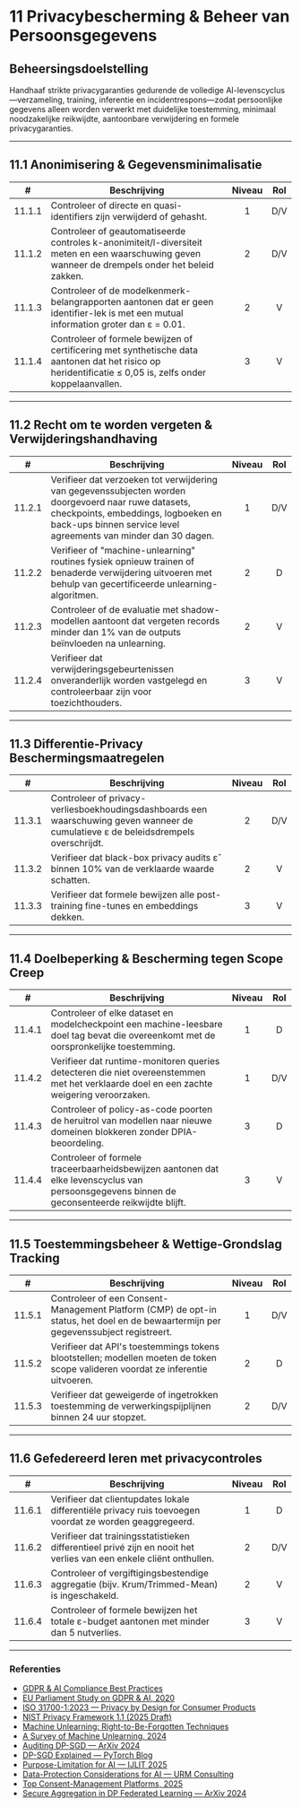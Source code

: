# 11 Privacybescherming & Beheer van Persoonsgegevens

## Beheersingsdoelstelling

Handhaaf strikte privacygaranties gedurende de volledige AI-levenscyclus—verzameling, training, inferentie en incidentrespons—zodat persoonlijke gegevens alleen worden verwerkt met duidelijke toestemming, minimaal noodzakelijke reikwijdte, aantoonbare verwijdering en formele privacygaranties.

---

## 11.1 Anonimisering & Gegevensminimalisatie

|   #    | Beschrijving                                                                                                                                              | Niveau | Rol |
| :----: | --------------------------------------------------------------------------------------------------------------------------------------------------------- | :----: | :-: |
| 11.1.1 | Controleer of directe en quasi-identifiers zijn verwijderd of gehasht.                                                                                    |   1    | D/V |
| 11.1.2 | Controleer of geautomatiseerde controles k-anonimiteit/l-diversiteit meten en een waarschuwing geven wanneer de drempels onder het beleid zakken.         |   2    | D/V |
| 11.1.3 | Controleer of de modelkenmerk-belangrapporten aantonen dat er geen identifier-lek is met een mutual information groter dan ε = 0.01.                      |   2    |  V  |
| 11.1.4 | Controleer of formele bewijzen of certificering met synthetische data aantonen dat het risico op heridentificatie ≤ 0,05 is, zelfs onder koppelaanvallen. |   3    |  V  |

---

## 11.2 Recht om te worden vergeten & Verwijderingshandhaving

|   #    | Beschrijving                                                                                                                                                                                                  | Niveau | Rol |
| :----: | ------------------------------------------------------------------------------------------------------------------------------------------------------------------------------------------------------------- | :----: | :-: |
| 11.2.1 | Verifieer dat verzoeken tot verwijdering van gegevenssubjecten worden doorgevoerd naar ruwe datasets, checkpoints, embeddings, logboeken en back-ups binnen service level agreements van minder dan 30 dagen. |   1    | D/V |
| 11.2.2 | Verifieer of "machine-unlearning" routines fysiek opnieuw trainen of benaderde verwijdering uitvoeren met behulp van gecertificeerde unlearning-algoritmen.                                                   |   2    |  D  |
| 11.2.3 | Controleer of de evaluatie met shadow-modellen aantoont dat vergeten records minder dan 1% van de outputs beïnvloeden na unlearning.                                                                          |   2    |  V  |
| 11.2.4 | Verifieer dat verwijderingsgebeurtenissen onveranderlijk worden vastgelegd en controleerbaar zijn voor toezichthouders.                                                                                       |   3    |  V  |

---

## 11.3 Differentie-Privacy Beschermingsmaatregelen

|   #    | Beschrijving                                                                                                                         | Niveau | Rol |
| :----: | ------------------------------------------------------------------------------------------------------------------------------------ | :----: | :-: |
| 11.3.1 | Controleer of privacy-verliesboekhoudingsdashboards een waarschuwing geven wanneer de cumulatieve ε de beleidsdrempels overschrijdt. |   2    | D/V |
| 11.3.2 | Verifieer dat black-box privacy audits ε̂ binnen 10% van de verklaarde waarde schatten.                                              |   2    |  V  |
| 11.3.3 | Verifieer dat formele bewijzen alle post-training fine-tunes en embeddings dekken.                                                   |   3    |  V  |

---

## 11.4 Doelbeperking & Bescherming tegen Scope Creep

|   #    | Beschrijving                                                                                                                                   | Niveau | Rol |
| :----: | ---------------------------------------------------------------------------------------------------------------------------------------------- | :----: | :-: |
| 11.4.1 | Controleer of elke dataset en modelcheckpoint een machine-leesbare doel tag bevat die overeenkomt met de oorspronkelijke toestemming.          |   1    |  D  |
| 11.4.2 | Verifieer dat runtime-monitoren queries detecteren die niet overeenstemmen met het verklaarde doel en een zachte weigering veroorzaken.        |   1    | D/V |
| 11.4.3 | Controleer of policy-as-code poorten de heruitrol van modellen naar nieuwe domeinen blokkeren zonder DPIA-beoordeling.                         |   3    |  D  |
| 11.4.4 | Controleer of formele traceerbaarheidsbewijzen aantonen dat elke levenscyclus van persoonsgegevens binnen de geconsenteerde reikwijdte blijft. |   3    |  V  |

---

## 11.5 Toestemmingsbeheer & Wettige-Grondslag Tracking

|   #    | Beschrijving                                                                                                                        | Niveau | Rol |
| :----: | ----------------------------------------------------------------------------------------------------------------------------------- | :----: | :-: |
| 11.5.1 | Controleer of een Consent-Management Platform (CMP) de opt-in status, het doel en de bewaartermijn per gegevenssubject registreert. |   1    | D/V |
| 11.5.2 | Verifieer dat API's toestemmings tokens blootstellen; modellen moeten de token scope valideren voordat ze inferentie uitvoeren.     |   2    |  D  |
| 11.5.3 | Verifieer dat geweigerde of ingetrokken toestemming de verwerkingspijplijnen binnen 24 uur stopzet.                                 |   2    | D/V |

---

## 11.6 Gefedereerd leren met privacycontroles

|   #    | Beschrijving                                                                                                       | Niveau | Rol |
| :----: | ------------------------------------------------------------------------------------------------------------------ | :----: | :-: |
| 11.6.1 | Verifieer dat clientupdates lokale differentiële privacy ruis toevoegen voordat ze worden geaggregeerd.            |   1    |  D  |
| 11.6.2 | Verifieer dat trainingsstatistieken differentieel privé zijn en nooit het verlies van een enkele cliënt onthullen. |   2    | D/V |
| 11.6.3 | Controleer of vergiftigingsbestendige aggregatie (bijv. Krum/Trimmed-Mean) is ingeschakeld.                        |   2    |  V  |
| 11.6.4 | Controleer of formele bewijzen het totale ε-budget aantonen met minder dan 5 nutverlies.                           |   3    |  V  |

---

### Referenties

* [GDPR & AI Compliance Best Practices](https://www.exabeam.com/explainers/gdpr-compliance/the-intersection-of-gdpr-and-ai-and-6-compliance-best-practices/)
* [EU Parliament Study on GDPR & AI, 2020](https://www.europarl.europa.eu/RegData/etudes/STUD/2020/641530/EPRS_STU%282020%29641530_EN.pdf)
* [ISO 31700-1:2023 — Privacy by Design for Consumer Products](https://www.iso.org/standard/84977.html)
* [NIST Privacy Framework 1.1 (2025 Draft)](https://www.nist.gov/privacy-framework)
* [Machine Unlearning: Right-to-Be-Forgotten Techniques](https://www.kaggle.com/code/tamlhp/machine-unlearning-the-right-to-be-forgotten)
* [A Survey of Machine Unlearning, 2024](https://arxiv.org/html/2209.02299v6)
* [Auditing DP-SGD — ArXiv 2024](https://arxiv.org/html/2405.14106v4)
* [DP-SGD Explained — PyTorch Blog](https://medium.com/pytorch/differential-privacy-series-part-1-dp-sgd-algorithm-explained-12512c3959a3)
* [Purpose-Limitation for AI — IJLIT 2025](https://academic.oup.com/ijlit/article/doi/10.1093/ijlit/eaaf003/8121663)
* [Data-Protection Considerations for AI — URM Consulting](https://www.urmconsulting.com/blog/data-protection-considerations-for-artificial-intelligence-ai)
* [Top Consent-Management Platforms, 2025](https://www.enzuzo.com/blog/best-consent-management-platforms)
* [Secure Aggregation in DP Federated Learning — ArXiv 2024](https://arxiv.org/abs/2407.19286)

